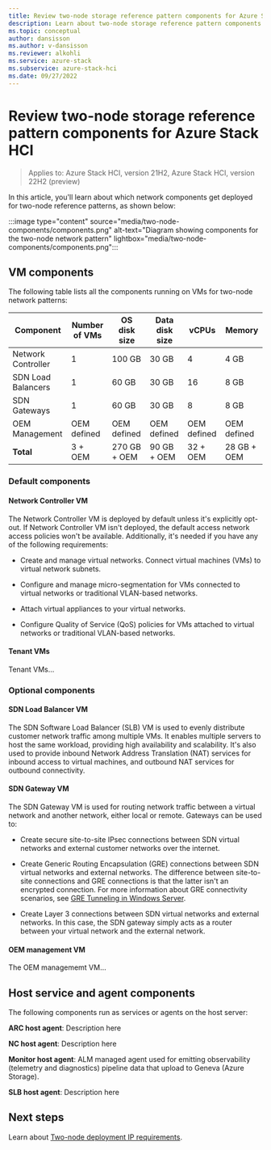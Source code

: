 ```yaml
---
title: Review two-node storage reference pattern components for Azure Stack HCI
description: Learn about two-node storage reference pattern components for Azure Stack HCI.
ms.topic: conceptual
author: dansisson
ms.author: v-dansisson
ms.reviewer: alkohli
ms.service: azure-stack
ms.subservice: azure-stack-hci
ms.date: 09/27/2022
---
```


# Review two-node storage reference pattern components for Azure Stack HCI

> Applies to: Azure Stack HCI, version 21H2, Azure Stack HCI, version 22H2 (preview)

In this article, you'll learn about which network components get deployed for two-node reference patterns, as shown below:

:::image type="content" source="media/two-node-components/components.png" alt-text="Diagram showing components for the two-node network pattern" lightbox="media/two-node-components/components.png":::

## VM components

The following table lists all the components running on VMs for two-node network patterns:

|Component|Number of VMs|OS disk size|Data disk size|vCPUs|Memory|
|--|--|--|--|--|--|
|Network Controller|1|100 GB|30 GB|4|4 GB|
|SDN Load Balancers|1|60 GB|30 GB|16|8 GB|
|SDN Gateways|1|60 GB|30 GB|8|8 GB|
|OEM Management|OEM defined|OEM defined|OEM defined|OEM defined|OEM defined|
|**Total**|3 + OEM|270 GB + OEM|90 GB + OEM|32 + OEM|28 GB + OEM|

### Default components

#### Network Controller VM

The Network Controller VM is deployed by default unless it's explicitly opt-out. If Network Controller VM isn't deployed, the default access network access policies won't be available. Additionally, it's needed if you have any of the following requirements:

- Create and manage virtual networks. Connect virtual machines (VMs) to virtual network subnets.

- Configure and manage micro-segmentation for VMs connected to virtual networks or traditional VLAN-based networks.

- Attach virtual appliances to your virtual networks.

- Configure Quality of Service (QoS) policies for VMs attached to virtual networks or traditional VLAN-based networks.

#### Tenant VMs

Tenant VMs...

### Optional components

#### SDN Load Balancer VM

The SDN Software Load Balancer (SLB) VM is used to evenly distribute customer network traffic among multiple VMs. It enables multiple servers to host the same workload, providing high availability and scalability. It's also used to provide inbound Network Address Translation (NAT) services for inbound access to virtual machines, and outbound NAT services for outbound connectivity.

#### SDN Gateway VM

The SDN Gateway VM is used for routing network traffic between a virtual network and another network, either local or remote. Gateways can be used to:

- Create secure site-to-site IPsec connections between SDN virtual networks and external customer networks over the internet.

- Create Generic Routing Encapsulation (GRE) connections between SDN virtual networks and external networks. The difference between site-to-site connections and GRE connections is that the latter isn't an encrypted connection. For more information about GRE connectivity scenarios, see [GRE Tunneling in Windows Server](/windows-server/remote/remote-access/ras-gateway/gre-tunneling-windows-server.md).

- Create Layer 3 connections between SDN virtual networks and external networks. In this case, the SDN gateway simply acts as a router between your virtual network and the external network.

#### OEM management VM

The OEM managememt VM...

## Host service and agent components

The following components run as services or agents on the host server:

**ARC host agent**: Description here

**NC host agent**: Description here

**Monitor host agent**: ALM managed agent used for emitting observability (telemetry and diagnostics) pipeline data that upload to Geneva (Azure Storage).

**SLB host agent**: Description here

## Next steps

Learn about [Two-node deployment IP requirements](two-node-ip-requirements.md).